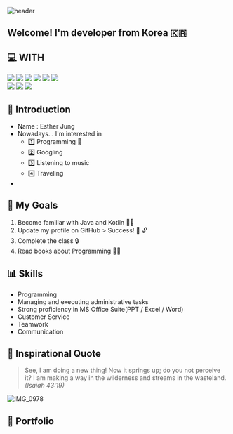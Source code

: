 <!-- ![header](https://capsule-render.vercel.app/api?type=venom&height=200&text=Hello,%20World!-nl-%20Yes,%20I%20am%20Esther!&fontSize=55&color=random,100:b678c4&stroke=b678c4&fontAlign=25) -->
![header](https://capsule-render.vercel.app/api?type=waving&color=auto&height=300&text=🌠%20YES%20I%20AM%20ESTHER!%20🌠&fontSize=60&fontAlignY=36&section=header&fontColor=FFFFFF&desc=HELLO%20WORLD%20:\))

Welcome! I'm developer from Korea 🇰🇷
------------

:computer: WITH
------------
<div align=l>
  <img src="https://img.shields.io/badge/java-FF0000?style=for-the-badge&logo=java&logoColor=white">
  <img src="https://img.shields.io/badge/kotlin-7F52FF?style=for-the-badge&logo=kotlin&logoColor=white">
  <img src="https://img.shields.io/badge/mysql-4479A1?style=for-the-badge&logo=mysql&logoColor=white">
  <img src="https://img.shields.io/badge/springboot-6DB33F?style=for-the-badge&logo=springboot&logoColor=white">
  <img src="https://img.shields.io/badge/androidstudio-3DDC84?style=for-the-badge&logo=androidstudio&logoColor=white">
  <img src="https://img.shields.io/badge/Apache%20Hadoop-66CCFF?style=for-the-badge&logo=Apache%20Hadoop&logoColor=white">
  <br/>
  <img src="https://img.shields.io/badge/git-F05032?style=for-the-badge&logo=git&logoColor=white">
  <img src="https://img.shields.io/badge/github-181717?style=for-the-badge&logo=github&logoColor=white">
  <img src="https://img.shields.io/badge/notion-%23000000?style=for-the-badge&logo=notion&logoColor=white">

:raising_hand: Introduction
------------
* Name : Esther Jung
* Nowadays... I'm interested in
  - :one: Programming :star2:
  - :two: Googling
  - :three: Listening to music
  - :four: Traveling
* 

:book: My Goals
--------
1. Become familiar with Java and Kotlin :running_woman:
2. Update my profile on GitHub > Success! :key: :unlock:
3. Complete the class :lock:
4. Read books about Programming :running_woman:

:bar_chart: Skills
------
- Programming
- Managing and executing administrative tasks
- Strong proficiency in MS Office Suite(PPT / Excel / Word)
- Customer Service
- Teamwork
- Communication

:pencil: Inspirational Quote
-------------------
> See, I am doing a new thing! Now it springs up; do you not perceive it? I am making a way in the wilderness and streams in the wasteland.<br/>_(Isaiah 43:19)_

![IMG_0978](https://github.com/EstherOVO/EstherOVO/assets/159098602/f900309c-14dc-4e5a-9c3d-10a64ec0525f)

:movie_camera: Portfolio
----------
